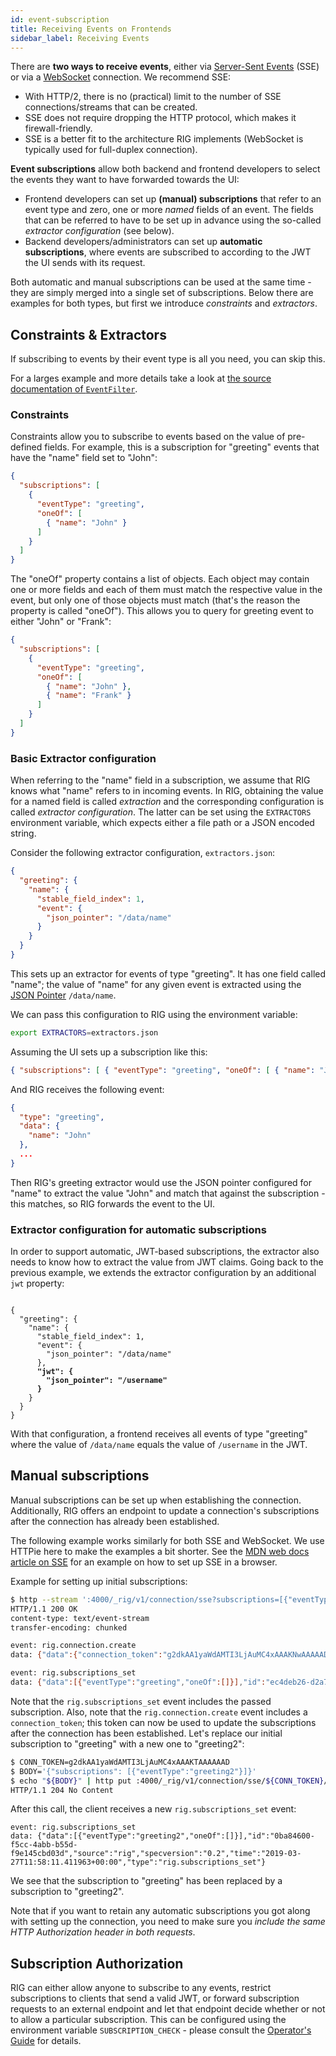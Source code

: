 ```yaml
---
id: event-subscription
title: Receiving Events on Frontends
sidebar_label: Receiving Events
---
```


There are **two ways to receive events**, either via [Server-Sent Events](https://en.wikipedia.org/wiki/Server-sent_events) (SSE) or via a [WebSocket](https://en.wikipedia.org/wiki/WebSocket) connection. We recommend SSE:

- With HTTP/2, there is no (practical) limit to the number of SSE connections/streams that can be created.
- SSE does not require dropping the HTTP protocol, which makes it firewall-friendly.
- SSE is a better fit to the architecture RIG implements (WebSocket is typically used for full-duplex connection).

**Event subscriptions** allow both backend and frontend developers to select the events they want to have forwarded towards the UI:

- Frontend developers can set up **(manual) subscriptions** that refer to an event type and zero, one or more _named_ fields of an event. The fields that can be referred to have to be set up in advance using the so-called _extractor configuration_ (see below).
- Backend developers/administrators can set up **automatic subscriptions**, where events are subscribed to according to the JWT the UI sends with its request.

Both automatic and manual subscriptions can be used at the same time - they are simply merged into a single set of subscriptions. Below there are examples for both types, but first we introduce _constraints_ and _extractors_.

## Constraints & Extractors

If subscribing to events by their event type is all you need, you can skip this.

For a larges example and more details take a look at [the source documentation of `EventFilter`](https://accenture.github.io/reactive-interaction-gateway/source_docs/Rig.EventFilter.html).

### Constraints

Constraints allow you to subscribe to events based on the value of pre-defined fields. For example, this is a subscription for "greeting" events that have the "name" field set to "John":

```json
{
  "subscriptions": [
    {
      "eventType": "greeting",
      "oneOf": [
        { "name": "John" }
      ]
    }
  ]
}
```

The "oneOf" property contains a list of objects. Each object may contain one or more fields and each of them must match the respective value in the event, but only one of those objects must match (that's the reason the property is called "oneOf"). This allows you to query for greeting event to either "John" or "Frank":

```json
{
  "subscriptions": [
    {
      "eventType": "greeting",
      "oneOf": [
        { "name": "John" },
        { "name": "Frank" }
      ]
    }
  ]
}
```

### Basic Extractor configuration

When referring to the "name" field in a subscription, we assume that RIG knows what "name" refers to in incoming events. In RIG, obtaining the value for a named field is called _extraction_ and the corresponding configuration is called _extractor configuration_. The latter can be set using the `EXTRACTORS` environment variable, which expects either a file path or a JSON encoded string.

Consider the following extractor configuration, `extractors.json`:

```json
{
  "greeting": {
    "name": {
      "stable_field_index": 1,
      "event": {
        "json_pointer": "/data/name"
      }
    }
  }
}
```

This sets up an extractor for events of type "greeting". It has one field called "name"; the value of "name" for any given event is extracted using the [JSON Pointer](https://tools.ietf.org/html/rfc6901) `/data/name`.

We can pass this configuration to RIG using the environment variable:

```bash
export EXTRACTORS=extractors.json
```

Assuming the UI sets up a subscription like this:

```json
{ "subscriptions": [ { "eventType": "greeting", "oneOf": [ { "name": "John" } ] } ] }
```

And RIG receives the following event:

```json
{
  "type": "greeting",
  "data": {
    "name": "John"
  },
  ...
}
```

Then RIG's greeting extractor would use the JSON pointer configured for "name" to extract the value "John" and match that against the subscription - this matches, so RIG forwards the event to the UI.

### Extractor configuration for automatic subscriptions

In order to support automatic, JWT-based subscriptions, the extractor also needs to know how to extract the value from JWT claims. Going back to the previous example, we extends the extractor configuration by an additional `jwt` property:

<pre><code>
{
  "greeting": {
    "name": {
      "stable_field_index": 1,
      "event": {
        "json_pointer": "/data/name"
      },
      <b>"jwt": {
        "json_pointer": "/username"
      }</b>
    }
  }
}
</code></pre>

With that configuration, a frontend receives all events of type "greeting" where the value of `/data/name` equals the value of `/username` in the JWT.

## Manual subscriptions

Manual subscriptions can be set up when establishing the connection. Additionally, RIG offers an endpoint to update a connection's subscriptions after the connection has already been established.

The following example works similarly for both SSE and WebSocket. We use HTTPie here to make the examples a bit shorter. See the [MDN web docs article on SSE](https://developer.mozilla.org/en-US/docs/Web/API/Server-sent_events/Using_server-sent_events) for an example on how to set up SSE in a browser.

Example for setting up initial subscriptions:

```bash
$ http --stream ':4000/_rig/v1/connection/sse?subscriptions=[{"eventType":"greeting"}]'
HTTP/1.1 200 OK
content-type: text/event-stream
transfer-encoding: chunked

event: rig.connection.create
data: {"data":{"connection_token":"g2dkAA1yaWdAMTI3LjAuMC4xAAAKNwAAAAAD","errors":[]},"id":"634b8420-010f-4430-870b-fb5ca8e02945","source":"rig","specversion":"0.2","time":"2019-03-27T11:53:18.435690+00:00","type":"rig.connection.create"}

event: rig.subscriptions_set
data: {"data":[{"eventType":"greeting","oneOf":[]}],"id":"ec4deb26-d2a7-46ed-806d-d1beaa2560f8","source":"rig","specversion":"0.2","time":"2019-03-27T11:53:18.438281+00:00","type":"rig.subscriptions_set"}

```

Note that the `rig.subscriptions_set` event includes the passed subscription. Also, note that the `rig.connection.create` event includes a `connection_token`; this token can now be used to update the subscriptions after the connection has been established. Let's replace our initial subscription to "greeting" with a new one to "greeting2":

```bash
$ CONN_TOKEN=g2dkAA1yaWdAMTI3LjAuMC4xAAAKTAAAAAAD
$ BODY='{"subscriptions": [{"eventType":"greeting2"}]}'
$ echo "${BODY}" | http put :4000/_rig/v1/connection/sse/${CONN_TOKEN}/subscriptions
HTTP/1.1 204 No Content

```

After this call, the client receives a new `rig.subscriptions_set` event:

```plaintext
event: rig.subscriptions_set
data: {"data":[{"eventType":"greeting2","oneOf":[]}],"id":"0ba84600-f5cc-4abb-b55d-f9e145cbd03d","source":"rig","specversion":"0.2","time":"2019-03-27T11:58:11.411963+00:00","type":"rig.subscriptions_set"}
```

We see that the subscription to "greeting" has been replaced by a subscription to "greeting2".

Note that if you want to retain any automatic subscriptions you got along with setting up the connection, you need to make sure you _include the same HTTP Authorization header in both requests_.

## Subscription Authorization

RIG can either allow anyone to subscribe to any events, restrict subscriptions to clients that send a valid JWT, or forward subscription requests to an external endpoint and let that endpoint decide whether or not to allow a particular subscription. This can be configured using the environment variable `SUBSCRIPTION_CHECK` - please consult the [Operator's Guide](rig-ops-guide) for details.

